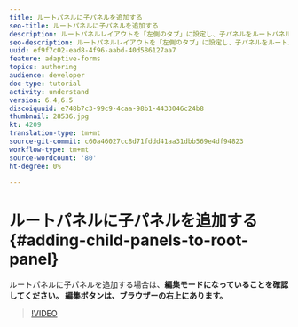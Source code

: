 ```yaml
---
title: ルートパネルに子パネルを追加する
seo-title: ルートパネルに子パネルを追加する
description: ルートパネルレイアウトを「左側のタブ」に設定し、子パネルをルートパネルに追加する。
seo-description: ルートパネルレイアウトを「左側のタブ」に設定し、子パネルをルートパネルに追加する。
uuid: ef9f7c02-ead8-4f96-aabd-40d586127aa7
feature: adaptive-forms
topics: authoring
audience: developer
doc-type: tutorial
activity: understand
version: 6.4,6.5
discoiquuid: e748b7c3-99c9-4caa-98b1-4433046c24b8
thumbnail: 28536.jpg
kt: 4209
translation-type: tm+mt
source-git-commit: c60a46027cc8d71fddd41aa31dbb569e4df94823
workflow-type: tm+mt
source-wordcount: '80'
ht-degree: 0%

---
```



# ルートパネルに子パネルを追加する{#adding-child-panels-to-root-panel}

ルートパネルに子パネルを追加する場合は、**編集モードになっていることを確認してください。 編集ボタンは、ブラウザーの右上にあります。**


>[!VIDEO](https://video.tv.adobe.com/v/28536?quality=9&learn=on)

